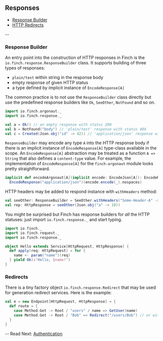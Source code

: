 ## Responses

* [Response Builder](response.md#response-builder)
* [HTTP Redirects](response.md#redirects)

--

### Response Builder

An entry point into the construction of HTTP responses in Finch is the `io.finch.response.ResponseBuilder` class. It
supports building of three types of responses:

* `plain/text` within string in the response body
* empty response of given HTTP status
* a type defined by implicit instance of `EncodeResponse[A]`

The common practice is to not use the `ResponseBuilder` class directly but use the predefined response builders like
`Ok`, `SeeOther`, `NotFound` and so on.

```scala
import io.finch.argonaut._
import io.finch.response._

val a = Ok() // an empty response with status 200
val b = NotFound("body") // 'plain/text' response with status 404
val c = Created(Json.obj("id" -> 42)) // 'application/json' response with status 201
```

`ResponseBuilder` may encode any type `A` into the HTTP response body if there is an implicit instance of
`EncodeResponse[A]` type-class available in the scope. An `EncodeResponse[A]` abstraction may be treated as a function
`A => String` that also defines a `content-type` value. For example, the implementation of `EncodeResponse[A]` for the
`finch-argonaut` module looks pretty straightforward.

```scala
implicit def encodeArgonaut[A](implicit encode: EncodeJson[A]): EncodeResponse[A] =
  EncodeResponse("application/json")(encode.encode(_).nospaces)
```

HTTP headers may be added to respond instance with `withHeaders` method:

```scala
val seeOther: ResponseBuilder = SeeOther.withHeaders("Some-Header-A" -> "a", "Some-Header-B" -> "b")
val rep: HttpResponse = seeOther(Json.obj("a" -> 10))
```

You might be surprised but Finch has response builders for _all_ the HTTP statuses: just import `io.finch.response._`
and start typing.

```scala
import io.finch._
import io.finch.request._
import io.finch.response._

object Hello extends Service[HttpRequest, HttpResponse] {
  def apply(req: HttpRequest) = for {
    name <- param("name")(req)
  } yield Ok(s"Hello, $name!")
}
```

### Redirects

There is a tiny factory object `io.finch.response.Redirect` that may be used for generation redirect services. Here is
the example:

```scala
val e = new Endpoint[HttpRequest, HttpResponse] = {
  def route = {
    case Method.Get -> Root / "users" / name => GetUser(name)
    case Method.Get -> Root / "Bob" => Redirect("/users/Bob") // or with path object
  }
}
```

--
Read Next: [Authentication](auth.md)
